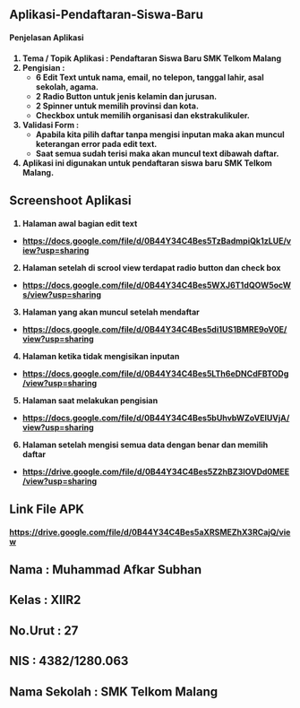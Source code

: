<h2>Aplikasi-Pendaftaran-Siswa-Baru<h4>
Penjelasan Aplikasi<h4>

1. Tema / Topik Aplikasi : Pendaftaran Siswa Baru SMK Telkom Malang
2. Pengisian :
      * 6 Edit Text untuk nama, email, no telepon, tanggal lahir, asal sekolah, agama.
      * 2 Radio Button untuk jenis kelamin dan jurusan.
      * 2 Spinner untuk memilih provinsi dan kota.
      * Checkbox untuk memilih organisasi dan ekstrakulikuler.
3. Validasi Form :
      * Apabila kita pilih daftar tanpa mengisi inputan maka akan muncul keterangan error pada edit text.
      * Saat semua sudah terisi maka akan muncul text dibawah daftar.
4. Aplikasi ini digunakan untuk pendaftaran siswa baru SMK Telkom Malang.


<h2>Screenshoot Aplikasi <h4>

1. Halaman awal bagian edit text
  * https://docs.google.com/file/d/0B44Y34C4Bes5TzBadmpiQk1zLUE/view?usp=sharing
2. Halaman setelah di scrool view terdapat radio button dan check box
  * https://docs.google.com/file/d/0B44Y34C4Bes5WXJ6T1dQOW5ocWs/view?usp=sharing
3. Halaman yang akan muncul setelah mendaftar
  * https://docs.google.com/file/d/0B44Y34C4Bes5di1US1BMRE9oV0E/view?usp=sharing
4. Halaman ketika tidak mengisikan inputan
  * https://docs.google.com/file/d/0B44Y34C4Bes5LTh6eDNCdFBTODg/view?usp=sharing
5. Halaman saat melakukan pengisian
  * https://docs.google.com/file/d/0B44Y34C4Bes5bUhvbWZoVElUVjA/view?usp=sharing
6. Halaman setelah mengisi semua data dengan benar dan memilih daftar
  * https://drive.google.com/file/d/0B44Y34C4Bes5Z2hBZ3lOVDd0MEE/view?usp=sharing
  
  
<h2> Link File APK <h4>

https://drive.google.com/file/d/0B44Y34C4Bes5aXRSMEZhX3RCajQ/view

<h2> Nama          : Muhammad Afkar Subhan <h2>
     Kelas         : XIIR2 <h2>
     No.Urut       : 27 <h2>
     NIS           : 4382/1280.063 <h2>
     Nama Sekolah  : SMK Telkom Malang
